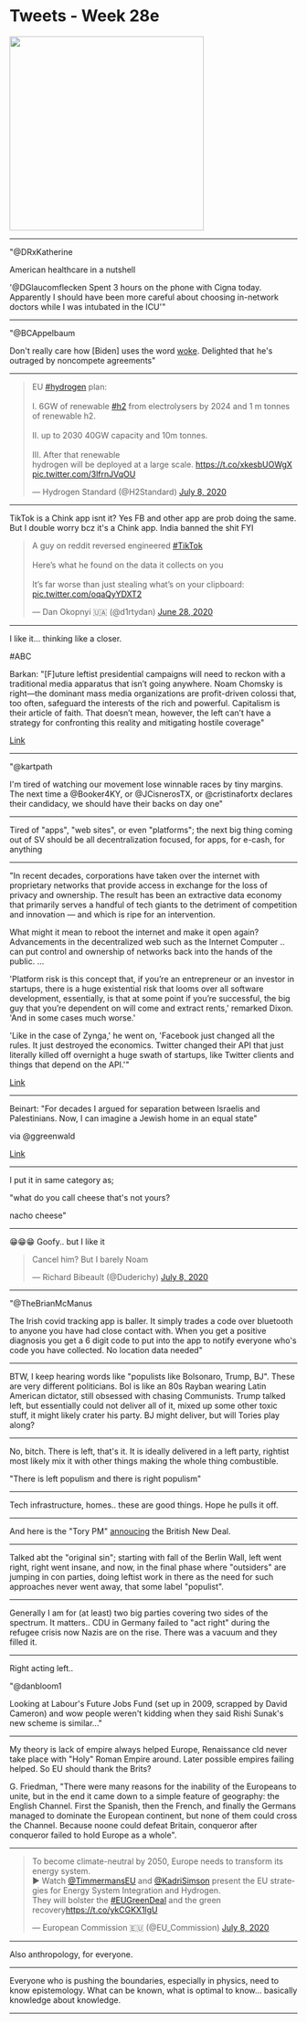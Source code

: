 # Tweets - Week 28e


<img width="340" src="https://pbs.twimg.com/media/Ecb4viSWsAAF9Ya?format=jpg&name=small"/>

---

"@DRxKatherine

American healthcare in a nutshell

'@DGlaucomflecken Spent 3 hours on the phone with Cigna
today. Apparently I should have been more careful about choosing
in-network doctors while I was intubated in the ICU'"

---

"@BCAppelbaum

Don't really care how [Biden] uses the word
[woke](https://mobile.twitter.com/seanhannity/status/1280998300397776900). Delighted
that he's outraged by noncompete agreements"

---

<blockquote class="twitter-tweet"><p lang="en" dir="ltr">EU <a href="https://twitter.com/hashtag/hydrogen?src=hash&amp;ref_src=twsrc%5Etfw">#hydrogen</a> plan: <br><br>I. 6GW of renewable <a href="https://twitter.com/hashtag/h2?src=hash&amp;ref_src=twsrc%5Etfw">#h2</a> from electrolysers by 2024 and 1 m tonnes of renewable h2. <br><br>II. up to 2030 40GW capacity and 10m tonnes. <br><br>III. After that renewable<br>hydrogen will be deployed at a large scale. <a href="https://t.co/xkesbUOWgX">https://t.co/xkesbUOWgX</a> <a href="https://t.co/3lfrnJVqOU">pic.twitter.com/3lfrnJVqOU</a></p>&mdash; Hydrogen Standard (@H2Standard) <a href="https://twitter.com/H2Standard/status/1280979586260635648?ref_src=twsrc%5Etfw">July 8, 2020</a></blockquote> <script async src="https://platform.twitter.com/widgets.js" charset="utf-8"></script>

---

TikTok is a Chink app isnt it? Yes FB and other app are prob doing the
same. But I double worry bcz it's a Chink app. India banned the shit FYI

<blockquote class="twitter-tweet"><p lang="en" dir="ltr">A guy on reddit reversed engineered <a href="https://twitter.com/hashtag/TikTok?src=hash&amp;ref_src=twsrc%5Etfw">#TikTok</a><br><br>Here’s what he found on the data it collects on you<br><br>It’s far worse than just stealing what’s on your clipboard: <a href="https://t.co/oqaQyYDXT2">pic.twitter.com/oqaQyYDXT2</a></p>&mdash; Dan Okopnyi 🇺🇦 (@d1rtydan) <a href="https://twitter.com/d1rtydan/status/1277081198624337920?ref_src=twsrc%5Etfw">June 28, 2020</a></blockquote> <script async src="https://platform.twitter.com/widgets.js" charset="utf-8"></script>

---

I like it... thinking like a closer. 

\#ABC

Barkan: "[F]uture leftist presidential campaigns will need to reckon
with a traditional media apparatus that isn’t going anywhere. Noam
Chomsky is right—the dominant mass media organizations are
profit-driven colossi that, too often, safeguard the interests of the
rich and powerful. Capitalism is their article of faith. That doesn’t
mean, however, the left can’t have a strategy for confronting this
reality and mitigating hostile coverage"

[Link](https://rossbarkan.substack.com/p/what-went-wrong-for-bernie-sanders)

---

"@kartpath

I'm tired of watching our movement lose winnable races by tiny
margins. The next time a @Booker4KY, or @JCisnerosTX, or
@cristinafortx declares their candidacy, we should have their backs on
day one"

---

Tired of "apps", "web sites", or even "platforms"; the next big thing
coming out of SV should be all decentralization focused, for apps, for
e-cash, for anything

---

"In recent decades, corporations have taken over the internet with
proprietary networks that provide access in exchange for the loss of
privacy and ownership. The result has been an extractive data economy
that primarily serves a handful of tech giants to the detriment of
competition and innovation — and which is ripe for an intervention.

What might it mean to reboot the internet and make it open again?
Advancements in the decentralized web such as the Internet Computer ..
can put control and ownership of networks back into the hands of the
public. ...

'Platform risk is this concept that, if you’re an entrepreneur or an
investor in startups, there is a huge existential risk that looms over
all software development, essentially, is that at some point if you’re
successful, the big guy that you’re dependent on will come and extract
rents,' remarked Dixon. 'And in some cases much worse.'

'Like in the case of Zynga,' he went on, 'Facebook just changed all
the rules. It just destroyed the economics. Twitter changed their API
that just literally killed off overnight a huge swath of startups,
like Twitter clients and things that depend on the API.'"

[Link](https://medium.com/dfinity/rebooting-the-internet-andreessen-horowitzs-chris-dixon-on-the-decentralized-web-e0b4b0245645)

---

Beinart: "For decades I argued for separation between Israelis and
Palestinians. Now, I can imagine a Jewish home in an equal state"

via @ggreenwald

[Link](https://www.nytimes.com/2020/07/08/opinion/israel-annexation-two-state-solution.html)


---

I put it in same category as;

"what do you call cheese that's not yours?

nacho cheese"

---

😁😁😁 Goofy.. but I like it

<blockquote class="twitter-tweet"><p lang="en" dir="ltr">Cancel him? But I barely Noam</p>&mdash; Richard Bibeault (@Duderichy) <a href="https://twitter.com/Duderichy/status/1280880028369276938?ref_src=twsrc%5Etfw">July 8, 2020</a></blockquote> <script async src="https://platform.twitter.com/widgets.js" charset="utf-8"></script>

---

"@TheBrianMcManus

The Irish covid tracking app is baller. It simply trades a code over
bluetooth to anyone you have had close contact with. When you get a
positive diagnosis you get a 6 digit code to put into the app to
notify everyone who's code you have collected. No location data needed"

---

BTW, I keep hearing words like "populists like Bolsonaro, Trump,
BJ". These are very different politicians. Bol is like an 80s Rayban
wearing Latin American dictator, still obsessed with chasing
Communists. Trump talked left, but essentially could not deliver all
of it, mixed up some other toxic stuff, it might likely crater his
party. BJ might deliver, but will Tories play along?

---

No, bitch. There is left, that's it. It is ideally delivered in a left
party, rightist most likely mix it with other things making the whole
thing combustible.

"There is left populism and there is right populism"

---

Tech infrastructure, homes.. these are good things. Hope he pulls it off.

---

And here is the "Tory PM" [annoucing](https://youtu.be/0qZ_FpIEhGY?t=1173)
the British New Deal.

---

Talked abt the "original sin"; starting with fall of the Berlin Wall,
left went right, right went insane, and now, in the final phase where
"outsiders" are jumping in con parties, doing leftist work in there as
the need for such approaches never went away, that some label
"populist".

---

Generally I am for (at least) two big parties covering two sides of
the spectrum. It matters.. CDU in Germany failed to "act right" during
the refugee crisis now Nazis are on the rise. There was a vacuum and
they filled it.

---

Right acting left..

"@danbloom1

Looking at Labour's Future Jobs Fund (set up in 2009, scrapped by
David Cameron) and wow people weren't kidding when they said Rishi
Sunak's new scheme is similar..."

---

My theory is lack of empire always helped Europe, Renaissance cld
never take place with "Holy" Roman Empire around. Later possible
empires failing helped. So EU should thank the Brits?

G. Friedman, "There were many reasons for the inability of the
Europeans to unite, but in the end it came down to a simple feature of
geography: the English Channel. First the Spanish, then the French,
and finally the Germans managed to dominate the European continent,
but none of them could cross the Channel. Because noone could defeat
Britain, conqueror after conqueror failed to hold Europe as a whole".

---

<blockquote class="twitter-tweet"><p lang="en" dir="ltr">To become climate-neutral by 2050, Europe needs to transform its energy system.<br>▶️ Watch <a href="https://twitter.com/TimmermansEU?ref_src=twsrc%5Etfw">@TimmermansEU</a> and <a href="https://twitter.com/KadriSimson?ref_src=twsrc%5Etfw">@KadriSimson</a> present the EU strategies for Energy System Integration and Hydrogen.<br>They will bolster the <a href="https://twitter.com/hashtag/EUGreenDeal?src=hash&amp;ref_src=twsrc%5Etfw">#EUGreenDeal</a> and the green recovery<a href="https://t.co/ykCGKX1lgU">https://t.co/ykCGKX1lgU</a></p>&mdash; European Commission 🇪🇺 (@EU_Commission) <a href="https://twitter.com/EU_Commission/status/1280804957436948480?ref_src=twsrc%5Etfw">July 8, 2020</a></blockquote> <script async src="https://platform.twitter.com/widgets.js" charset="utf-8"></script>

---

Also anthropology, for everyone.

---

Everyone who is pushing the boundaries, especially in physics, need to
know epistemology. What can be known, what is optimal to
know... basically knowledge about knowledge.

---

